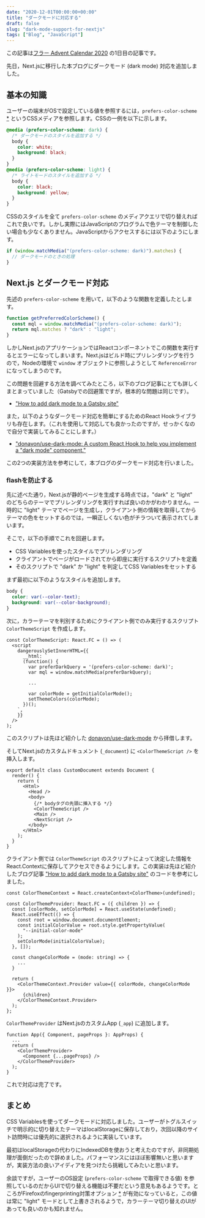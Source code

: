 ```yaml
---
date: "2020-12-01T00:00:00+00:00"
title: "ダークモードに対応する"
draft: false
slug: "dark-mode-support-for-nextjs"
tags: ["Blog", "JavaScript"]
---
```


この記事は[フラー Advent Calendar 2020](https://adventar.org/calendars/5034) の1日目の記事です。

先日，Next.jsに移行した本ブログにダークモード (dark mode) 対応を追加しました。

## 基本の知識

ユーザーの端末がOSで設定している値を参照するには，`prefers-color-scheme` [*](https://developer.mozilla.org/en-US/docs/Web/CSS/@media/prefers-color-scheme) というCSSメディアを参照します。CSSの一例を以下に示します。

```css
@media (prefers-color-scheme: dark) {
  /* ダークモードのスタイルを追加する */
  body {
    color: white;
    background: black;
  }
}
@media (prefers-color-scheme: light) {
  /* ライトモードのスタイルを追加する */
  body {
    color: black;
    background: yellow;
  }
}
```

CSSのスタイルを全て `prefers-color-scheme` のメディアクエリで切り替えればこれで良いです。しかし実際にはJavaScriptのプログラムで色テーマを制御したい場合も少なくありません。JavaScriptからアクセスするには以下のようにします。

```js
if (window.matchMedia("(prefers-color-scheme: dark)").matches) {
  // ダークモードのときの処理
}
```

## Next.js とダークモード対応

先述の `prefers-color-scheme` を用いて，以下のような関数を定義したとします。

```js
function getPreferredColorScheme() {
  const mql = window.matchMedia("(prefers-color-scheme: dark)");
  return mql.matches ? "dark" : "light";
}
```

しかしNext.jsのアプリケーションではReactコンポーネントでこの関数を実行するとエラーになってしまいます。Next.jsはビルド時にプリレンダリングを行うので，Nodeの環境で `window` オブジェクトに参照しようとして `ReferenceError` になってしまうのです。

この問題を回避する方法を調べてみたところ，以下のブログ記事にとても詳しくまとまっていました（Gatsbyでの回避策ですが，根本的な問題は同じです）。

- ["How to add dark mode to a Gatsby site"](https://www.joshwcomeau.com/react/dark-mode/)

また，以下のようなダークモード対応を簡単にするためのReact Hookライブラリも存在します。（これを使用して対応しても良かったのですが，せっかくなので自分で実装してみることにします。）

- ["donavon/use-dark-mode: A custom React Hook to help you implement a "dark mode" component."](https://github.com/donavon/use-dark-mode)

この2つの実装方法を参考にして，本ブログのダークモード対応を行いました。

### flashを防止する

先に述べた通り，Next.jsが静的ページを生成する時点では，"dark" と "light" のどちらのテーマでプリレンダリングを実行すれば良いのかがわかりません。一時的に "light" テーマでページを生成し，クライアント側の情報を取得してからテーマの色をセットするのでは，一瞬正しくない色がチラついて表示されてしまいます。

そこで，以下の手順でこれを回避します。

- CSS Variablesを使ったスタイルでプリレンダリング
- クライアントでページがロードされてから即座に実行するスクリプトを定義
- そのスクリプトで "dark" か "light" を判定してCSS Variablesをセットする


まず最初に以下のようなスタイルを追加します。

```css
body {
  color: var(--color-text);
  background: var(--color-background);
}
```

次に，カラーテーマを判別するためにクライアント側でのみ実行するスクリプト `ColorThemeScript` を作成します。

```tsx
const ColorThemeScript: React.FC = () => (
  <script
    dangerouslySetInnerHTML={{
      __html: `
      (function() {
        var preferDarkQuery = '(prefers-color-scheme: dark)';
        var mql = window.matchMedia(preferDarkQuery);

        ...

        var colorMode = getInitialColorMode();
        setThemeColors(colorMode);
      })();
    `,
    }}
  />
);
```

このスクリプトは先ほど紹介した [donavon/use-dark-mode](https://github.com/donavon/use-dark-mode/blob/29590271bb3a74f08975181c5ed68bd5a210ef83/noflash.js.txt) から拝借します。

そしてNext.jsのカスタムドキュメント (`_document`) に `<ColorThemeScript />` を挿入します。

```tsx
export default class CustomDocument extends Document {
  render() {
    return (
      <Html>
        <Head />
        <body>
          {/* bodyタグの先頭に挿入する */}
          <ColorThemeScript />
          <Main />
          <NextScript />
        </body>
      </Html>
    );
  }
}
```

クライアント側では `ColorThemeScript` のスクリプトによって決定した情報をReact.Contextに保存してアクセスできるようにします。この実装は先ほど紹介したブログ記事 ["How to add dark mode to a Gatsby site"](https://www.joshwcomeau.com/react/dark-mode/) のコードを参考にしました。

```tsx
const ColorThemeContext = React.createContext<ColorTheme>(undefined);

const ColorThemeProvider: React.FC = ({ children }) => {
  const [colorMode, setColorMode] = React.useState(undefined);
  React.useEffect(() => {
    const root = window.document.documentElement;
    const initialColorValue = root.style.getPropertyValue(
      "--initial-color-mode"
    );
    setColorMode(initialColorValue);
  }, []);

  const changeColorMode = (mode: string) => {
    ...
  }

  return (
    <ColorThemeContext.Provider value={{ colorMode, changeColorMode }}>
      {children}
    </ColorThemeContext.Provider>
  );
};
```

`ColorThemeProvider` はNext.jsのカスタムApp (`_app`) に追加します。

```tsx
function App({ Component, pageProps }: AppProps) {
  ...
  return (
    <ColorThemeProvider>
      <Component {...pageProps} />
    </ColorThemeProvider>
  );
}
```

これで対応は完了です。

## まとめ

CSS Variablesを使ってダークモードに対応しました。ユーザーがトグルスイッチで明示的に切り替えたテーマはlocalStorageに保存しており，次回以降のサイト訪問時には優先的に選択されるように実装しています。

最初はlocalStorageの代わりにIndexedDBを使おうと考えたのですが，非同期処理が面倒だったので辞めました。パフォーマンスにはほぼ影響無いと思いますが，実装方法の良いアイディアを見つけたら挑戦してみたいと思います。

余談ですが，ユーザーのOS設定 (`prefers-color-scheme` で取得できる値) を参照しているのだからUIで切り替える機能は不要だという意見もあるようです。ところがFirefoxのfingerprinting対策オプション [*](https://wiki.mozilla.org/Security/Fingerprinting#Terse_List:~:text=prefers%2Dcolor%2Dscheme%20always%20says%20light%20mode.) が有効になっていると，この値は常に "light" モードとして上書きされるようで，カラーテーマ切り替えのUIがあっても良いのかも知れません。
